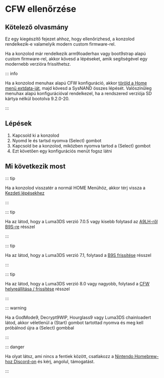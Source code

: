 # CFW ellenőrzése

## Kötelező olvasmány

Ez egy kiegészítő fejezet ahhoz, hogy ellenőrizhesd, a konzolod rendelkezik-e valamelyik modern custom firmware-rel.

Ha a konzolod már rendelkezik arm9loaderhax vagy boot9strap alapú custom firmware-rel, akkor kövesd a lépéseket, amik segítségével egy modernebb verzióra frissíthetsz.

::: info

Ha a konzolod menuhax alapú CFW konfiguráció, akkor [töröld a Home menü extdata-ját](troubleshooting-post-install), majd kövesd a SysNAND összes lépését. Valószínűleg menuhax alapú konfigurációval rendelkezel, ha a rendszered verziója SD kártya nélkül bootolva 9.2.0-20.

:::

## Lépések

1. Kapcsold ki a konzolod
2. Nyomd le és tartsd nyomva (Select) gombot
3. Kapcsold be a konzolod, miközben nyomva tartod a (Select) gombot
4. Ezt követően egy konfigurációs menüt fogsz látni

## Mi következik most

::: tip

Ha a konzolod visszatér a normál HOME Menühöz, akkor térj vissza a [Kezdeti lépésekhez](get-started)

:::

::: tip

Ha az látod, hogy a Luma3DS verzió 7.0.5 vagy kisebb folytasd az [A9LH-ről B9S-re](a9lh-to-b9s) résszel

:::

::: tip

Ha az látod, hogy a Luma3DS verzió 7.1, folytasd a [B9S frissítése](updating-b9s) résszel

:::

::: tip

Ha az látod, hogy a Luma3DS verzió 8.0 vagy nagyobb, folytasd a [CFW helyreállítása / frissítése](restoring-updating-cfw) résszel

:::

::: warning

Ha a GodMode9, Decrypt9WIP, Hourglass9 vagy Luma3DS chainloadert látod, akkor véletlenül a (Start) gombot tartottad nyomva és meg kell próbálnod újra a (Select) gombbal

:::

::: danger

Ha olyat látsz, ami nincs a fentiek között, csatlakozz a [Nintendo Homebrew-hoz Discord-on](https://discord.gg/MWxPgEp) és kérj, angolul, támogatást.

:::
